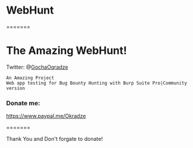 
# WebHunt
=======
# The Amazing WebHunt!


Twitter: @[GochaOqradze](https://twitter.com/GochaOqradze)

```
An Amazing Project
Web app testing for Bug Bounty Hunting with Burp Suite Pro|Community version
```

### Donate me: 
https://www.paypal.me/Okradze

=======

Thank You and Don't forgate to donate!



